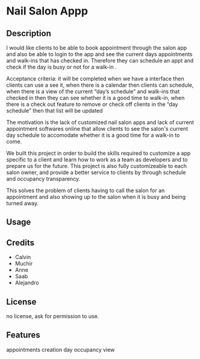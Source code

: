 # Nail Salon Appp

## Description

I would like clients to be able to book appointment through the salon app and also be able to login to the app and see the current days appointments and walk-ins that has checked in. Therefore they can schedule an appt and check if the day is busy or not for a walk-in .

Acceptance criteria:  it will be completed when we have a interface then clients can use a see it, when there is a calendar then clients can schedule, when there is a view of the current “day’s schedule” and walk-ins that checked in then they can see whether it is a good time to walk-in,  when there is a check out feature to remove or check off clients in the “day schedule” then that list will be updated

The motivation is the lack of customized nail salon apps and lack of current appointment softwares online that allow clients to see the salon's current day schedule to accomodate whether it is a good time for a walk-in to come. 

We built this project in order to build the skills required to customize a app specific to a client and learn how to work as a team as developers and to prepare us for the future. This project is also fully customizeable to each salon owner, and provide a better service to clients by through schedule and occupancy transparency. 

This solves the problem of clients having to call the salon for an appointment and also showing up to the salon when it is busy and being turned away.
## Usage

<!-- screen shot -->

## Credits

- Calvin
- Muchir
- Anne
- Saab
- Alejandro

## License

no license, ask for permission to use.

## Features

appointments creation
day occupancy view
